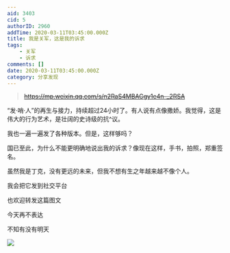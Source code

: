 ```yaml
---
aid: 3403
cid: 5
authorID: 2960
addTime: 2020-03-11T03:45:00.000Z
title: 我是关军，这是我的诉求
tags:
    - 关军
    - 诉求
comments: []
date: 2020-03-11T03:45:00.000Z
category: 分享发现
---
```


> <del><a href="https://mp.weixin.qq.com/s/n2RaS4MBAGgy1e4n-_2RSA" rel="nofollow">https://mp.weixin.qq.com/s/n2RaS4MBAGgy1e4n-_2RSA</a></del>

“发·哨·人”的再生与接力，持续超过24小时了。有人说有点像撒娇。我觉得，这是伟大的行为艺术，是壮阔的史诗级的抗^议。

我也一遍一遍发了各种版本。但是，这样够吗？

国已至此，为什么不能更明确地说出我的诉求？像现在这样，手书，拍照，郑重签名。

虽然我是丁克，没有更远的未来，但我不想有生之年越来越不像个人。

我会把它发到社交平台

也欢迎转发这篇图文

今天再不表达

不知有没有明天

![](https://telegra.ph/file/abd0dde3e09fe89d65752.png)
